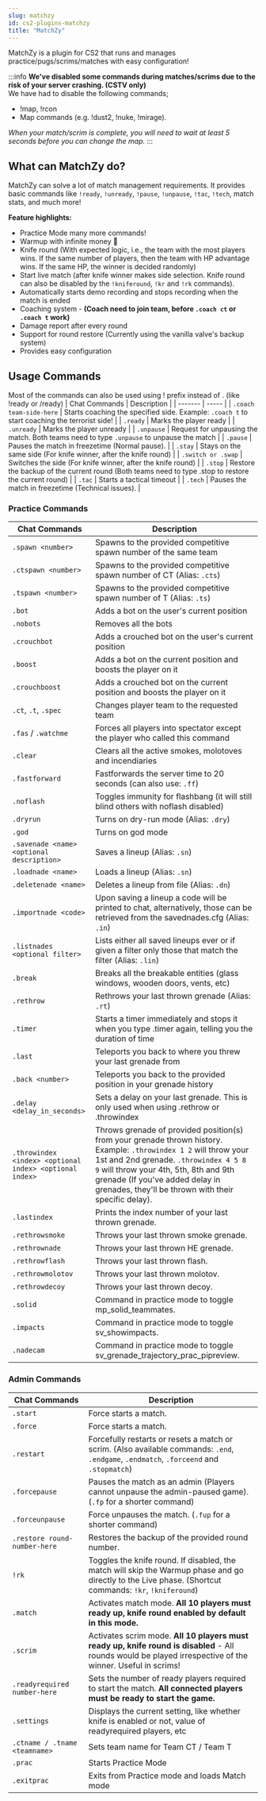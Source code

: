 ```yaml
---
slug: matchzy
id: cs2-plugins-matchzy
title: "MatchZy"
---
```


MatchZy is a plugin for CS2 that runs and manages practice/pugs/scrims/matches with easy configuration!

:::info
**We've disabled some commands during matches/scrims due to the risk of your server crashing. (CSTV only)**
<br />
We have had to disable the following commands;
* !map, !rcon
* Map commands (e.g. !dust2, !nuke, !mirage).

_When your match/scrim is complete, you will need to wait at least 5 seconds before you can change the map._
:::

## What can MatchZy do?
MatchZy can solve a lot of match management requirements. It provides basic commands like `!ready`, `!unready`, `!pause`, `!unpause`, `!tac`, `!tech`, match stats, and much more!

**Feature highlights:**
- Practice Mode many more commands!
- Warmup with infinite money 🤑
- Knife round (With expected logic, i.e., the team with the most players wins. If the same number of players, then the team with HP advantage wins. If the same HP, the winner is decided randomly)
- Start live match (after knife winner makes side selection. Knife round can also be disabled by the `!kniferound`, `!kr` and `!rk` commands).
- Automatically starts demo recording and stops recording when the match is ended
- Coaching system - **(Coach need to join team, before `.coach ct` or `.coach t` work)**
- Damage report after every round
- Support for round restore (Currently using the vanilla valve's backup system)
- Provides easy configuration

## Usage Commands
Most of the commands can also be used using ! prefix instead of . (like !ready or /ready)
| Chat Commands | Description |
| ------- | ----- |
| `.coach team-side-here` | Starts coaching the specified side. Example: `.coach t` to start coaching the terrorist side! |
| `.ready` | Marks the player ready |
| `.unready` | Marks the player unready |
| `.unpause` | Request for unpausing the match. Both teams need to type `.unpause` to unpause the match |
| `.pause` | Pauses the match in freezetime (Normal pause). |
| `.stay` | Stays on the same side (For knife winner, after the knife round) |
| `.switch or .swap`  | Switches the side (For knife winner, after the knife round) |
| `.stop` | Restore the backup of the current round (Both teams need to type .stop to restore the current round) |
| `.tac` | Starts a tactical timeout |
| `.tech` | Pauses the match in freezetime (Technical issues). |

### Practice Commands
| Chat Commands | Description |
| ----- | ----- |
| `.spawn <number>` | Spawns to the provided competitive spawn number of the same team |
| `.ctspawn <number>` | Spawns to the provided competitive spawn number of CT (Alias: `.cts`) |
| `.tspawn <number>` | Spawns to the provided competitive spawn number of T (Alias: `.ts`) |
| `.bot` | Adds a bot on the user's current position |
| `.nobots` | Removes all the bots |
| `.crouchbot` | Adds a crouched bot on the user's current position |
| `.boost` | Adds a bot on the current position and boosts the player on it |
| `.crouchboost` | Adds a crouched bot on the current position and boosts the player on it |
| `.ct`, `.t`, `.spec` | Changes player team to the requested team |
| `.fas` / `.watchme` | Forces all players into spectator except the player who called this command |
| `.clear` | Clears all the active smokes, molotoves and incendiaries |
| `.fastforward` | Fastforwards the server time to 20 seconds (can also use: `.ff`) |
| `.noflash` | Toggles immunity for flashbang (it will still blind others with noflash disabled) |
| `.dryrun` | Turns on dry-run mode (Alias: `.dry`) |
| `.god` | Turns on god mode |
| `.savenade <name> <optional description>` | Saves a lineup (Alias: `.sn`) |
| `.loadnade <name>` | Loads a lineup (Alias: `.sn`) |
| `.deletenade <name>` | Deletes a lineup from file (Alias: `.dn`) |
| `.importnade <code>` | Upon saving a lineup a code will be printed to chat, alternatively, those can be retrieved from the savednades.cfg (Alias: `.in`) |
| `.listnades <optional filter>` | Lists either all saved lineups ever or if given a filter only those that match the filter (Alias: `.lin`) |
| `.break` | Breaks all the breakable entities (glass windows, wooden doors, vents, etc) |
| `.rethrow` | Rethrows your last thrown grenade (Alias: `.rt`) |
| `.timer` | Starts a timer immediately and stops it when you type .timer again, telling you the duration of time |
| `.last` | Teleports you back to where you threw your last grenade from |
| `.back <number>` | Teleports you back to the provided position in your grenade history |
| `.delay <delay_in_seconds>` | Sets a delay on your last grenade. This is only used when using .rethrow or .throwindex |
| `.throwindex <index> <optional index> <optional index>` | Throws grenade of provided position(s) from your grenade thrown history. Example: `.throwindex 1 2` will throw your 1st and 2nd grenade. `.throwindex 4 5 8 9` will throw your 4th, 5th, 8th and 9th grenade (If you've added delay in grenades, they'll be thrown with their specific delay). |
| `.lastindex` | Prints the index number of your last thrown grenade. |
| `.rethrowsmoke` | Throws your last thrown smoke grenade. |
| `.rethrownade` | Throws your last thrown HE grenade. |
| `.rethrowflash` | Throws your last thrown flash. |
| `.rethrowmolotov` | Throws your last thrown molotov. |
| `.rethrowdecoy` | Throws your last thrown decoy. |
| `.solid` | Command in practice mode to toggle mp_solid_teammates. |
| `.impacts` | Command in practice mode to toggle sv_showimpacts. |
| `.nadecam` | Command in practice mode to toggle sv_grenade_trajectory_prac_pipreview. |

### Admin Commands
| Chat Commands | Description |
| ----- | ----- |
| `.start` | Force starts a match. |
| `.force` | Force starts a match. |
| `.restart` | Forcefully restarts or resets a match or scrim. (Also available commands: `.end`, `.endgame`, `.endmatch`, `.forceend` and `.stopmatch`) |
| `.forcepause` | Pauses the match as an admin (Players cannot unpause the admin-paused game). (`.fp` for a shorter command) |
| `.forceunpause` | Force unpauses the match. (`.fup` for a shorter command) |
| `.restore round-number-here` | Restores the backup of the provided round number. |
| `!rk` | Toggles the knife round. If disabled, the match will skip the Warmup phase and go directly to the Live phase. (Shortcut commands: `!kr`, `!kniferound`) |
| `.match` | Activates match mode. **All 10 players must ready up, knife round enabled by default in this mode.** |
| `.scrim` | Activates scrim mode. **All 10 players must ready up, knife round is disabled** - All rounds would be played irrespective of the winner. Useful in scrims! |
| `.readyrequired number-here` | Sets the number of ready players required to start the match. **All connected players must be ready to start the game.** |
| `.settings` | Displays the current setting, like whether knife is enabled or not, value of readyrequired players, etc |
| `.ctname / .tname <teamname>` | Sets team name for Team CT / Team T |
| `.prac` | Starts Practice Mode |
| `.exitprac` | Exits from Practice mode and loads Match mode |
